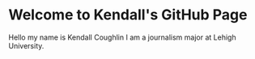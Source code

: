 # Welcome to Kendall's GitHub Page

Hello my name is Kendall Coughlin I am a journalism major at Lehigh University. 
